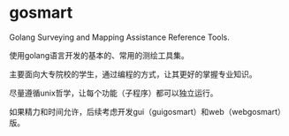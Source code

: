 # gosmart

Golang Surveying and Mapping Assistance Reference Tools.

使用golang语言开发的基本的、常用的测绘工具集。

主要面向大专院校的学生，通过编程的方式，让其更好的掌握专业知识。

尽量遵循unix哲学，让每个功能（子程序）都可以独立运行。

如果精力和时间允许，后续考虑开发gui（guigosmart）和web（webgosmart）版。
